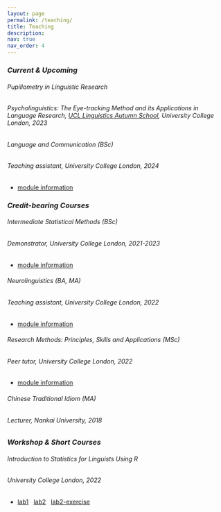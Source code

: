 ```yaml
---
layout: page
permalink: /teaching/
title: Teaching
description:
nav: true
nav_order: 4
---
```


<h3 class="mt-4"><em>Current & Upcoming</em></h3>

<div class="card mt-3">
  <div class="p-3">
    <div class="row">
      <div class="col-sm-10">
        <h6 class="font-weight-bold">Pupillometry in Linguistic Research</h6>
      </div>
    </div>
    <h6 class="font-italic mt-2 mt-sm-0">Psycholinguistics: The Eye-tracking Method and its Applications in Language Research, <a href="https://sites.google.com/view/ucllinguisticsautumnschool2023/">UCL Linguistics Autumn School</a>, University College London, 2023</h6>
  </div>
</div>

<div class="card mt-3">
  <div class="p-3">
    <div class="row">
      <div class="col-sm-10">
        <h6 class="font-weight-bold">Language and Communication (BSc)</h6>
      </div>
    </div>
    <h6 class="font-italic mt-2 mt-sm-0">Teaching assistant, University College London, 2024</h6>
    <ul class="card-text font-weight-light list-group list-group-flush">
      <li class="list-group-item"><a href="https://www.ucl.ac.uk/module-catalogue/modules/language-and-communication-PALS0040">module information</a></li>
    </ul>
  </div>
</div>












<h3 class="mt-4"><em>Credit-bearing Courses</em></h3>

<div class="card mt-3">
  <div class="p-3">
    <div class="row">
      <div class="col-sm-10">
        <h6 class="font-weight-bold">Intermediate Statistical Methods (BSc)</h6>
      </div>
    </div>
    <h6 class="font-italic mt-2 mt-sm-0">Demonstrator, University College London, 2021-2023</h6>
    <ul class="card-text font-weight-light list-group list-group-flush">
      <li class="list-group-item"><a href="https://www.ucl.ac.uk/module-catalogue/modules/intermediate-statistical-methods-PALS0045">module information</a></li>
    </ul>
  </div>
</div>

<div class="card mt-3">
  <div class="p-3">
    <div class="row">
      <div class="col-sm-10">
        <h6 class="font-weight-bold">Neurolinguistics (BA, MA)</h6>
      </div>
    </div>
    <h6 class="font-italic mt-2 mt-sm-0">Teaching assistant, University College London, 2022 </h6>
    <ul class="card-text font-weight-light list-group list-group-flush">
      <li class="list-group-item"><a href="https://www.ucl.ac.uk/module-catalogue/modules/neurolinguistics-PLIN0038">module information</a></li>
    </ul>
  </div>
</div>

<div class="card mt-3">
  <div class="p-3">
    <div class="row">
      <div class="col-sm-10">
        <h6 class="font-weight-bold">Research Methods: Principles, Skills and Applications (MSc)</h6>
      </div>
    </div>
    <h6 class="font-italic mt-2 mt-sm-0">Peer tutor, University College London, 2022 </h6>
    <ul class="card-text font-weight-light list-group list-group-flush">
      <li class="list-group-item"><a href="https://www.ucl.ac.uk/module-catalogue/modules/research-methods-principles-skills-and-applications-PALS0048">module information</a></li>
    </ul>
  </div>
</div>

<div class="card mt-3">
  <div class="p-3">
    <div class="row">
      <div class="col-sm-10">
        <h6 class="font-weight-bold">Chinese Traditional Idiom (MA)</h6>
      </div>
    </div>
    <h6 class="font-italic mt-2 mt-sm-0">Lecturer, Nankai University, 2018 </h6>
  </div>
</div>










<h3 class="mt-4"><em>Workshop & Short Courses</em></h3>

<div class="card mt-3">
  <div class="p-3">
    <div class="row">
      <div class="col-sm-10">
        <h6 class="font-weight-bold">Introduction to Statistics for Linguists Using R</h6>
      </div>
    </div>
    <h6 class="font-italic mt-2 mt-sm-0">University College London, 2022</h6>
    <ul class="card-text font-weight-light list-group list-group-flush">
      <li class="list-group-item"><a href="/assets/html/PLINSTAT-lab-1-with-code.html">lab1</a> &nbsp; <a href="/assets/html/PLINSTAT-lab-2-with-code.html">lab2</a> &nbsp; <a href="/assets/html/PLINSTAT-lab-2-exercise-with-code.html">lab2-exercise</a></li>
    </ul>
  </div>
</div>